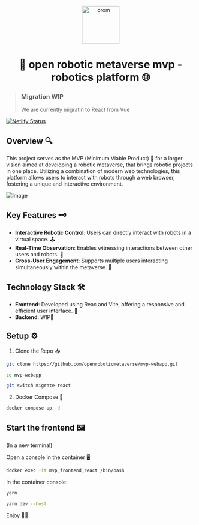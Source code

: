 <p align="center">
  <a href="https://www.openroboticmetaverse.org">
    <img alt="orom" src="https://raw.githubusercontent.com/openroboverse/knowledge-base/main/docs/assets/icon.png" width="100" />
  </a>
</p>
<h1 align="center">
  🤖 open robotic metaverse mvp - robotics platform 🌐
</h1>

> ### Migration WIP
>
> We are currently migratin to React from Vue

[![Netlify Status](https://api.netlify.com/api/v1/badges/a5a71d78-589b-47d6-85e7-8293bb8a7fdd/deploy-status)](https://app.netlify.com/sites/orom-mvp/deploys)

## Overview 🔍

This project serves as the MVP (Minimum Viable Product) 🚀 for a larger vision aimed at developing a robotic metaverse, that brings robotic projects in one place. Utilizing a combination of modern web technologies, this platform allows users to interact with robots through a web browser, fostering a unique and interactive environment.

![Image](https://github.com/openroboticmetaverse/mvp-webapp/assets/61633482/b013e674-8629-40a2-a3ab-8722bc8e0bfa)

## Key Features 🗝️

- **Interactive Robotic Control**: Users can directly interact with robots in a virtual space. 🕹️
- **Real-Time Observation**: Enables witnessing interactions between other users and robots. 👀
- **Cross-User Engagement**: Supports multiple users interacting simultaneously within the metaverse. 👥

## Technology Stack 🛠️

- **Frontend**: Developed using Reac and Vite, offering a responsive and efficient user interface. 🌟
- **Backend**: WIP💪

## Setup ⚙️

1. Clone the Repo 📥

```bash
git clone https://github.com/openroboticmetaverse/mvp-webapp.git

```

```bash
cd mvp-webapp
```

```bash
git switch migrate-react
```

2. Docker Compose 🐳

```bash
docker compose up -d
```

## Start the frontend 🖼️

(In a new terminal)

Open a console in the container 🖥️

```bash
docker exec -it mvp_frontend_react /bin/bash
```

In the container console:

```bash
yarn
```

```bash
yarn dev --host
```

Enjoy 🎉🥳
